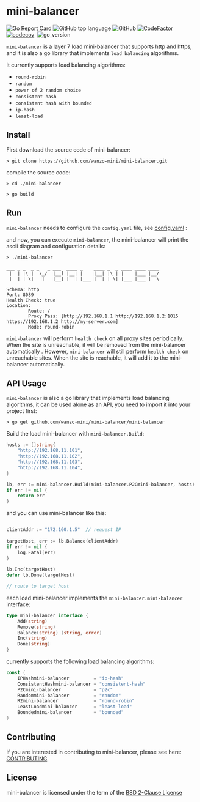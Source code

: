 # mini-balancer

[![Go Report Card](https://goreportcard.com/badge/github.com/wanzo-mini/mini-balancer)](https://goreportcard.com/report/github.com/wanzo-mini/mini-balancer)&nbsp;![GitHub top language](https://img.shields.io/github/languages/top/wanzo-mini/mini-balancer)&nbsp;![GitHub](https://img.shields.io/github/license/wanzo-mini/mini-balancer)&nbsp;[![CodeFactor](https://www.codefactor.io/repository/github/wanzo-mini/mini-balancer/badge)](https://www.codefactor.io/repository/github/wanzo-mini/mini-balancer)&nbsp;[![codecov](https://codecov.io/gh/wanzo-mini/mini-balancer/branch/main/graph/badge.svg)](https://codecov.io/gh/wanzo-mini/mini-balancer)&nbsp; ![go_version](https://img.shields.io/badge/go%20version-1.17-yellow)

`mini-balancer` is a layer 7 load mini-balancer that supports http and https, and it is also a go library that implements `load balancing` algorithms.

It currently supports load balancing algorithms: 
* `round-robin`
* `random`
* `power of 2 random choice`
* `consistent hash`
* `consistent hash with bounded`
* `ip-hash`
* `least-load`

## Install
First download the source code of mini-balancer:
```shell
> git clone https://github.com/wanzo-mini/mini-balancer.git
```
compile the source code:
```shell
> cd ./mini-balancer

> go build
```

## Run
`mini-balancer` needs to configure the `config.yaml` file, see [config.yaml](https://github.com/wanzo-mini/mini-balancer/blob/main/config.yaml) :

and now, you can execute `mini-balancer`, the mini-balancer will print the ascii diagram and configuration details:
```shell
> ./mini-balancer

___ _ _  _ _   _ ___  ____ _    ____ _  _ ____ ____ ____ 
 |  | |\ |  \_/  |__] |__| |    |__| |\ | |    |___ |__/ 
 |  | | \|   |   |__] |  | |___ |  | | \| |___ |___ |  \                                        

Schema: http
Port: 8089
Health Check: true
Location:
        Route: /
        Proxy Pass: [http://192.168.1.1 http://192.168.1.2:1015 https://192.168.1.2 http://my-server.com]
        Mode: round-robin

```
`mini-balancer` will perform `health check` on all proxy sites periodically. When the site is unreachable, it will be removed from the mini-balancer automatically . However, `mini-balancer` will still perform `health check` on unreachable sites. When the site is reachable, it will add it to the mini-balancer automatically.

## API Usage
`mini-balancer` is also a go library that implements load balancing algorithms, it can be used alone as an API, you need to import it into your project first:
```shell
> go get github.com/wanzo-mini/mini-balancer/mini-balancer
```

Build the load mini-balancer with `mini-balancer.Build`:
```go
hosts := []string{
	"http://192.168.11.101",
	"http://192.168.11.102",
	"http://192.168.11.103",
	"http://192.168.11.104",
}

lb, err := mini-balancer.Build(mini-balancer.P2Cmini-balancer, hosts)
if err != nil {
	return err
}
```
and you can use mini-balancer like this:
```go

clientAddr := "172.160.1.5"  // request IP
	
targetHost, err := lb.Balance(clientAddr) 
if err != nil {
	log.Fatal(err)
}
	
lb.Inc(targetHost)
defer lb.Done(targetHost)

// route to target host
```
each load mini-balancer implements the `mini-balancer.mini-balancer` interface:
```go
type mini-balancer interface {
	Add(string)
	Remove(string)
	Balance(string) (string, error)
	Inc(string)
	Done(string)
}
```
currently supports the following load balancing algorithms:
```go
const (
	IPHashmini-balancer         = "ip-hash"
	ConsistentHashmini-balancer = "consistent-hash"
	P2Cmini-balancer            = "p2c"
	Randommini-balancer         = "random"
	R2mini-balancer             = "round-robin"
	LeastLoadmini-balancer      = "least-load"
	Boundedmini-balancer        = "bounded"
)
```


## Contributing

If you are interested in contributing to mini-balancer, please see here: [CONTRIBUTING](https://github.com/wanzo-mini/mini-balancer/blob/main/CONTRIBUTING.md)

## License

mini-balancer is licensed under the term of the [BSD 2-Clause License](https://github.com/wanzo-mini/mini-balancer/blob/main/LICENSE)
